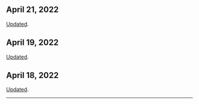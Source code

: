 ## April 21, 2022
[Updated](https://imjeson.github.io/eth-feature-tracker/eip_info0401.html).


## April 19, 2022
[Updated](https://imjeson.github.io/eth-feature-tracker/eip_info0401.html).


## April 18, 2022
[Updated](https://imjeson.github.io/eth-feature-tracker/eip_info0401.html).



------------------
